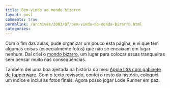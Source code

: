 ```yaml
---
title: Bem-vindo ao mondo bizarro
layout: post
comments: true
permalink: /archives/2003/07/bem-vindo-ao-mondo-bizarro.html
categories:
---
```

Com o fim das aulas, pude organizar um pouco esta página, e vi que tem algumas coisas (especialmente fotos) que não se encaixam em lugar nenhum. Daí criei o <a href=bizarro.html>mondo bizarro</a>, um lugar para colocar essas tranqueiras sem pensar muito nas conseqüências.

Também dei uma boa ajeitada na história do meu <a href=iigs.html>Apple II<tt>GS</tt> com gabinete de tupperware</a>. Com o texto revisado, contei o resto da história, coloquei um índice e inclui as fotos finais. Agora posso jogar Lode Runner em paz.